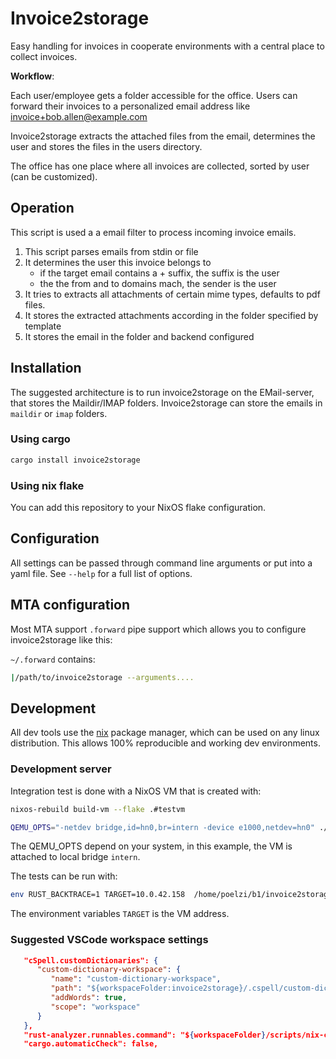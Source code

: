 # Invoice2storage

Easy handling for invoices in cooperate environments with a central place to collect invoices.

**Workflow**:

Each user/employee gets a folder accessible for the office. Users can forward their invoices
to a personalized email address like invoice+bob.allen@example.com

Invoice2storage extracts the attached files from the email, determines the user and stores the files in the users directory.

The office has one place where all invoices are collected, sorted by user (can be customized).

## Operation

This script is used a a email filter to process incoming invoice emails.

1. This script parses emails from stdin or file
2. It determines the user this invoice belongs to
   - if the target email contains a + suffix, the suffix is the user
   - the the from and to domains mach, the sender is the user
3. It tries to  extracts all attachments of certain mime types, defaults to pdf files.
4. It stores the extracted attachments according in the folder specified by template
5. It stores the email in the folder and backend configured

## Installation

The suggested architecture is to run invoice2storage on the EMail-server, that stores the Maildir/IMAP folders. Invoice2storage can store the emails in `maildir` or `imap` folders.

### Using cargo

```bash
cargo install invoice2storage
```

### Using nix flake

You can add this repository to your NixOS flake configuration.

## Configuration

All settings can be passed through command line arguments or put into a yaml file.
See `--help` for a full list of options.


## MTA configuration

Most MTA support `.forward` pipe support which allows you to configure invoice2storage like this:

`~/.forward` contains:

```sh
|/path/to/invoice2storage --arguments....
```

## Development

All dev tools use the [nix](https://nixos.org/) package manager, which can be used on any linux distribution. This allows 100% reproducible and working dev environments.

### Development server

Integration test is done with a NixOS VM that is created with:

```bash
nixos-rebuild build-vm --flake .#testvm

QEMU_OPTS="-netdev bridge,id=hn0,br=intern -device e1000,netdev=hn0" ./result/bin/run-i2s-test-vm
```

The QEMU_OPTS depend on your system, in this example, the VM is attached to local bridge `intern`.

The tests can be run with:
```bash
env RUST_BACKTRACE=1 TARGET=10.0.42.158  /home/poelzi/b1/invoice2storage/scripts/nix-cargo test --package invoice2storage --bin invoice2storage -- --include-ignored
```

The environment variables `TARGET` is the VM address.

### Suggested VSCode workspace settings

```json
   "cSpell.customDictionaries": {
      "custom-dictionary-workspace": {
         "name": "custom-dictionary-workspace",
         "path": "${workspaceFolder:invoice2storage}/.cspell/custom-dictionary-workspace.txt",
         "addWords": true,
         "scope": "workspace"
      }
   },
   "rust-analyzer.runnables.command": "${workspaceFolder}/scripts/nix-cargo",
   "cargo.automaticCheck": false,
```

